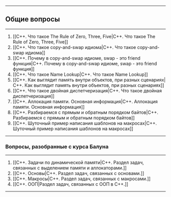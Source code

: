 
---
## Общие вопросы
---

1. [[С++. Что такое The Rule of Zero, Three, Five|С++. Что такое The Rule of Zero, Three, Five]]
2. [[C++. Что такое copy-and-swap идиома|C++. Что такое copy-and-swap идиома]]
3. [[C++. Почему в copy-and-swap идиоме, swap - это friend функция|C++. Почему в copy-and-swap идиоме, swap - это friend функция]]
4. [[C++. Что такое Name Lookup|C++. Что такое Name Lookup]]
5. [[С++. Как выглядит память внутри объектов, при разных сценариях|С++. Как выглядит память внутри объектов, при разных сценариях]]
6. [[C++. Что такое двойная диспетчеризация|C++. Что такое двойная диспетчеризация]]
7. [[C++. Аллокация памяти. Основная информация|C++. Аллокация памяти. Основная информация]]
8. [[C++. Разбираемся с прямым и обратным порядком байтов|C++. Разбираемся с прямым и обратным порядком байтов]]
9. [[С++. Шуточный пример написания шаблонов на макросах|С++. Шуточный пример написания шаблонов на макросах]]

---
### Вопросы, разобранные с курса Балуна
---
1.  [[C++. Задачи по динамической памяти|С++. Раздел задач, связанных с выделением памяти и аллокаторами.]]
2.  [[C++. Основы|C++. Раздел задач, связанных с основами.]]
3.  [[C++. Макросы|C++. Раздел задач, связанных с макросами.]]
4.  [[C++. ООП|Раздел задач, связанных с ООП в C++.]]
---
